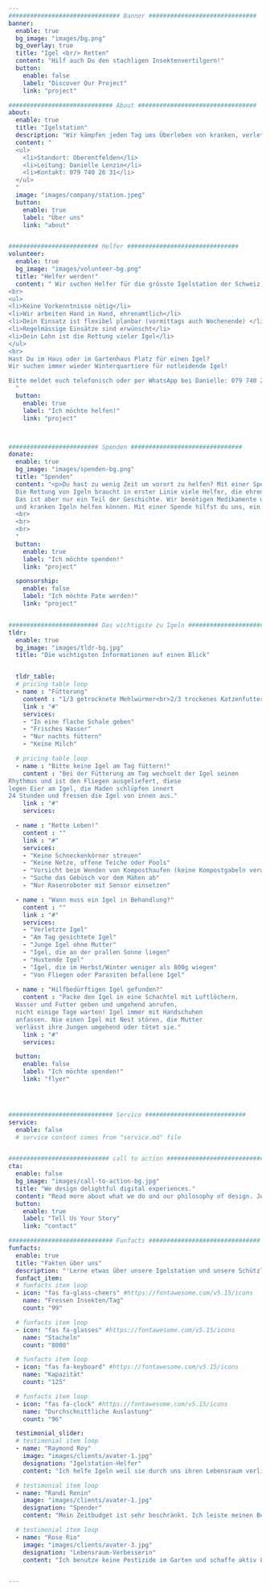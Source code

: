 ```yaml
---
############################### Banner ##############################
banner:
  enable: true
  bg_image: "images/bg.png"
  bg_overlay: true
  title: "Igel <br/> Retten"
  content: "Hilf auch Du den stachligen Insektenvertilgern!"
  button:
    enable: false
    label: "Discover Our Project"
    link: "project"

############################# About #################################
about:
  enable: true
  title: "Igelstation"
  description: "Wir kämpfen jeden Tag ums Überleben von kranken, verletzten Igeln oder Igelbabys ohne Mutter. Wir sind die grösste Igelstation der Schweiz. "
  content: "
  <ul>
    <li>Standort: Oberentfelden</li>
    <li>Leitung: Danielle Lenzin</li>
    <li>Kontakt: 079 740 26 31</li>
  </ul>
  "
  image: "images/company/station.jpeg"
  button:
    enable: true
    label: "Über uns"
    link: "about"


######################### Helfer ###############################
volunteer:
  enable: true
  bg_image: "images/volunteer-bg.png"
  title: "Helfer werden!"
  content: " Wir suchen Helfer für die grösste Igelstation der Schweiz: füttern, shoppen geben, misten!
<br>
<ul>
<li>Keine Vorkenntnisse nötig</li>
<li>Wir arbeiten Hand in Hand, ehrenamtlich</li>
<li>Dein Einsatz ist flexibel planbar (vormittags auch Wochenende) </li>
<li>Regelmässige Einsätze sind erwünscht</li>
<li>Dein Lohn ist die Rettung vieler Igel</li>
</ul>
<br>
Hast Du im Haus oder im Gartenhaus Platz für einen Igel? 
Wir suchen immer wieder Winterquartiere für notleidende Igel!

Bitte meldet euch telefonisch oder per WhatsApp bei Danielle: 079 740 26 31
  "
  button:
    enable: true
    label: "Ich möchte helfen!"
    link: "project"



######################### Spenden ###############################
donate:
  enable: true
  bg_image: "images/spenden-bg.png"
  title: "Spenden"
  content: "<p>Du hast zu wenig Zeit um vorort zu helfen? Mit einer Spende kannst du uns auch unterstützen!</p>
  Die Rettung von Igeln braucht in erster Linie viele Helfer, die ehrenamtlich arbeiten. 
  Das ist aber nur ein Teil der Geschichte. Wir benötigen Medikamente und das richtige Futter, damit wir verletzten 
  und kranken Igeln helfen können. Mit einer Spende hilfst du uns, ein paar Sorgen bezüglich los zu werden.
  <br>
  <br>
  <br>
  "
  button:
    enable: true
    label: "Ich möchte spenden!"
    link: "project"

  sponsorship:
    enable: false
    label: "Ich möchte Pate werden!"
    link: "project"


######################### Das wichtigste zu Igeln ###############################
tldr:
  enable: true
  bg_image: "images/tldr-bg.jpg"
  title: "Die wichtigsten Informationen auf einen Blick"


  tldr_table:
  # pricing table loop
  - name : "Fütterung"
    content : "1/3 getrocknete Mehlwürmer<br>2/3 trockenes Katzenfutter (kein Nassfutter)"
    link : "#"
    services:
    - "In eine flache Schale geben"
    - "Frisches Wasser"
    - "Nur nachts füttern"
    - "Keine Milch"

  # pricing table loop
  - name : "Bitte keine Igel am Tag füttern!"
    content : "Bei der Fütterung am Tag wechselt der Igel seinen
Rhythmus und ist den Fliegen ausgeliefert, diese
legen Eier am Igel, die Maden schlüpfen innert
24 Stunden und fressen die Igel von innen aus."
    link : "#"
    services:

  - name : "Rette Leben!"
    content : ""
    link : "#"
    services:
    - "Keine Schneckenkörner streuen"
    - "Keine Netze, offene Teiche oder Pools"
    - "Vorsicht beim Wenden von Komposthaufen (keine Kompostgabeln verwenden!)"
    - "Suche das Gebüsch vor dem Mähen ab"
    - "Nur Rasenroboter mit Sensor einsetzen"

  - name : "Wann muss ein Igel in Behandlung?"
    content : ""
    link : "#"
    services:
    - "Verletzte Igel"
    - "Am Tag gesichtete Igel"
    - "Junge Igel ohne Mutter"
    - "Igel, die an der prallen Sonne liegen"
    - "Hustende Igel"
    - "Igel, die im Herbst/Winter weniger als 800g wiegen"
    - "Von Fliegen oder Parasiten befallene Igel"
  
  - name : "Hilfbedürftigen Igel gefunden?"
    content : "Packe den Igel in eine Schachtel mit Luftlöchern.
  Wasser und Futter geben und umgehend anrufen,
  nicht einige Tage warten! Igel immer mit Handschuhen
  anfassen. Nie einen Igel mit Nest stören, die Mutter
  verlässt ihre Jungen umgehend oder tötet sie."
    link : "#"
    services:

  button:
    enable: false
    label: "Ich möchte spenden!"
    link: "flyer"




############################# Service ############################
service:
  enable: false
  # service content comes from "service.md" file


############################ call to action ###########################
cta:
  enable: false
  bg_image: "images/call-to-action-bg.jpg"
  title: "We design delightful digital experiences."
  content: "Read more about what we do and our philosophy of design. Judge for yourself The work and results <br> we’ve achieved for other clients, and meet our highly experienced Team who just love to design."
  button:
    enable: true
    label: "Tell Us Your Story"
    link: "contact"

############################# Funfacts ###############################
funfacts:
  enable: true
  title: "Fakten über uns"
  description: "'Lerne etwas über unsere Igelstation und unsere Schützline'"
  funfact_item:
  # funfacts item loop
  - icon: "fas fa-glass-cheers" #https://fontawesome.com/v5.15/icons
    name: "Fressen Insekten/Tag"
    count: "99"

  # funfacts item loop
  - icon: "fas fa-glasses" #https://fontawesome.com/v5.15/icons
    name: "Stacheln"
    count: "8000"

  # funfacts item loop
  - icon: "fas fa-keyboard" #https://fontawesome.com/v5.15/icons
    name: "Kapazität"
    count: "125"

  # funfacts item loop
  - icon: "fas fa-clock" #https://fontawesome.com/v5.15/icons
    name: "Durchschnittliche Auslastung"
    count: "96"

  testimonial_slider:
  # testimonial item loop
  - name: "Raymond Roy"
    image: "images/clients/avater-1.jpg"
    designation: "Igelstation-Helfer"
    content: "Ich helfe Igeln weil sie durch uns ihren Lebensraum verlieren"

  # testimonial item loop
  - name: "Randi Renin"
    image: "images/clients/avater-1.jpg"
    designation: "Spender"
    content: "Mein Zeitbudget ist sehr beschränkt. Ich leiste meinen Beitrag über regelmässige Spenden, damit verletzte Igel medizinisch behandelt werden können und genug zu fressen bekommen"

  # testimonial item loop
  - name: "Rose Rio"
    image: "images/clients/avater-3.jpg"
    designation: "Lebensraum-Verbesserin"
    content: "Ich benutze keine Pestizide im Garten und schaffe aktiv Lebensraum mit einer naturnahen Gestaltung. Ausserdem habe ich zwei bewohnte Igelhäuser!"


---
```

